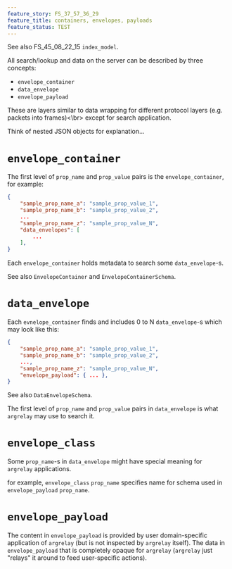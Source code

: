 ```yaml
---
feature_story: FS_37_57_36_29
feature_title: containers, envelopes, payloads
feature_status: TEST
---
```


See also FS_45_08_22_15 `index_model`.

All search/lookup and data on the server can be described by three concepts:
*   `envelope_container`
*   `data_envelope`
*   `envelope_payload`

These are layers similar to data wrapping for different protocol layers (e.g. packets into frames)<\br>
except for search application.

Think of nested JSON objects for explanation...

# `envelope_container`

The first level of `prop_name` and `prop_value` pairs is the `envelope_container`, for example:

```json
{
    "sample_prop_name_a": "sample_prop_value_1",
    "sample_prop_name_b": "sample_prop_value_2",
    ...
    "sample_prop_name_z": "sample_prop_value_N",
    "data_envelopes": [
        ...
    ],
}
```

Each `envelope_container` holds metadata to search some `data_envelope`-s.

See also `EnvelopeContainer` and `EnvelopeContainerSchema`.

# `data_envelope`

Each `evnelope_container` finds and includes 0 to N `data_envelope`-s which may look like this:

```json
{
    "sample_prop_name_a": "sample_prop_value_1",
    "sample_prop_name_b": "sample_prop_value_2",
    ...,
    "sample_prop_name_z": "sample_prop_value_N",
    "envelope_payload": { ... },
}
```

See also `DataEnvelopeSchema`.

The first level of `prop_name` and `prop_value` pairs in `data_envelope` is what `argrelay` may use to search it.

# `envelope_class`

Some `prop_name`-s in `data_envelope` might have special meaning for `argrelay` applications.

for example, `envelope_class` `prop_name` specifies name for schema used in `envelope_payload` `prop_name`.

# `envelope_payload`

The content in `envelope_payload` is provided by user domain-specific application of `argrelay`
(but is not inspected by `argrelay` itself).
The data in `envelope_payload` that is completely opaque for `argrelay`
(`argrelay` just "relays" it around to feed user-specific actions).

